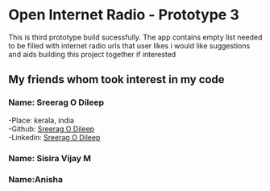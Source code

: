 # Open Internet Radio - Prototype 3

This is third prototype build sucessfully.
The app contains empty list needed to be filled with internet radio urls that user likes
i would like suggestions and aids building this project together if interested

## My friends whom took interest in my code

### Name: Sreerag O Dileep  
 -Place: kerala, india    
 -Github: [Sreerag O Dileep](https://github.com/Sreerag-O-Dileep)  
 -Linkedin: [Sreerag O Dileep](https://www.linkedin.com/in/sreerag-dileep)

### Name: Sisira Vijay M
### Name:Anisha
